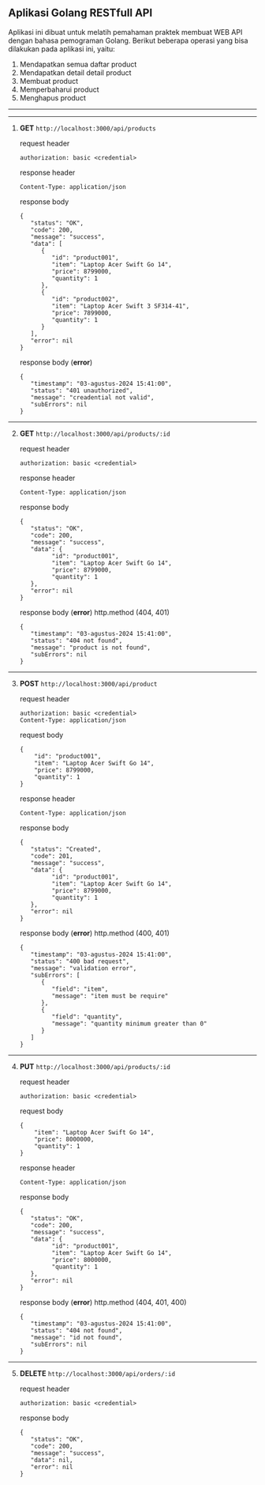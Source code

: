 ## Aplikasi Golang RESTfull API #
Aplikasi ini dibuat untuk melatih pemahaman praktek membuat WEB API dengan bahasa pemograman Golang.
Berikut beberapa operasi yang bisa dilakukan pada aplikasi ini, yaitu:

1. Mendapatkan semua daftar product
2. Mendapatkan detail detail product
3. Membuat product
4. Memperbaharui product
5. Menghapus product
_____
_____

1. **GET** ``http://localhost:3000/api/products``

      request header
    ```http request
    authorization: basic <credential>
    ```

   response header
    ```http response
   Content-Type: application/json
    ```
   response body
   ```response
   {
      "status": "OK",
      "code": 200,
      "message": "success",
      "data": [
         {
            "id": "product001",
            "item": "Laptop Acer Swift Go 14",
            "price": 8799000,
            "quantity": 1
         },
         {
            "id": "product002",
            "item": "Laptop Acer Swift 3 SF314-41",
            "price": 7899000,
            "quantity": 1
         }
      ],
      "error": nil
   }
   ```
   
   response body (**error**)
   ```response
   {
      "timestamp": "03-agustus-2024 15:41:00",
      "status": "401 unauthorized",
      "message": "creadential not valid",
      "subErrors": nil
   }
   ```
___

2. **GET** ``http://localhost:3000/api/products/:id``
   
   request header
    ```http request
    authorization: basic <credential>
    ```

   response header
    ```http response
   Content-Type: application/json
    ```
   response body
   ```response
   {
      "status": "OK",
      "code": 200,
      "message": "success",
      "data": {
            "id": "product001",
            "item": "Laptop Acer Swift Go 14",
            "price": 8799000,
            "quantity": 1
      },
      "error": nil
   }
   ```

   response body (**error**) http.method (404, 401)
   ```response
   {
      "timestamp": "03-agustus-2024 15:41:00",
      "status": "404 not found",
      "message": "product is not found",
      "subErrors": nil
   }
   ```
___

3. **POST** ``http://localhost:3000/api/product``

   request header
   ```http request
   authorization: basic <credential>
   Content-Type: application/json
   ```
   
   request body
   ```request
   {
       "id": "product001",
       "item": "Laptop Acer Swift Go 14",
       "price": 8799000,
       "quantity": 1
   }
   ```

   response header
   ```http response
   Content-Type: application/json
   ```
   response body
   ```response
   {
      "status": "Created",
      "code": 201,
      "message": "success",
      "data": {
            "id": "product001",
            "item": "Laptop Acer Swift Go 14",
            "price": 8799000,
            "quantity": 1
      },
      "error": nil
   }
   ```

   response body (**error**) http.method (400, 401)
   ```response
   {
      "timestamp": "03-agustus-2024 15:41:00",
      "status": "400 bad request",
      "message": "validation error",
      "subErrors": [
         {
            "field": "item",
            "message": "item must be require"
         },
         {
            "field": "quantity",
            "message": "quantity minimum greater than 0"
         }
      ]
   }
   ```
   
___

4. **PUT** ``http://localhost:3000/api/products/:id``

   request header
    ```http request
    authorization: basic <credential>
    ```

   request body
   ```request
   {
       "item": "Laptop Acer Swift Go 14",
       "price": 8000000,
       "quantity": 1
   }
   ```
   response header
   ```http response
   Content-Type: application/json
   ```
   response body
   ```response
   {
      "status": "OK",
      "code": 200,
      "message": "success",
      "data": {
            "id": "product001",
            "item": "Laptop Acer Swift Go 14",
            "price": 8000000,
            "quantity": 1
      },
      "error": nil
   }
   ```

   response body (**error**) http.method (404, 401, 400)
   ```response
   {
      "timestamp": "03-agustus-2024 15:41:00",
      "status": "404 not found",
      "message": "id not found",
      "subErrors": nil
   }
   ```

___

5. **DELETE** ``http://localhost:3000/api/orders/:id``

   request header
    ```http request
    authorization: basic <credential>
    ```

   response body
   ```response
   {
      "status": "OK",
      "code": 200,
      "message": "success",
      "data": nil,
      "error": nil
   }